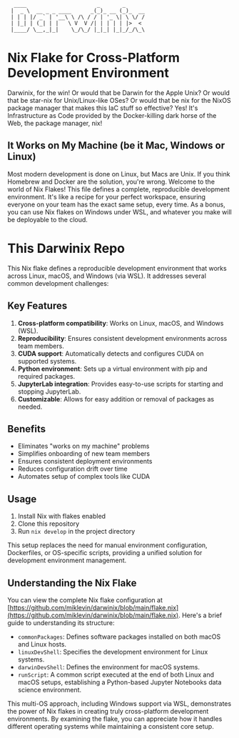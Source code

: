 
      ____                      _       _      
     |  _ \  __ _ _ ____      _(_)_ __ (_)_  __
     | | | |/ _` | '__\ \ /\ / / | '_ \| \ \/ /
     | |_| | (_| | |   \ V  V /| | | | | |>  < 
     |____/ \__,_|_|    \_/\_/ |_|_| |_|_/_/\_\

# Nix Flake for Cross-Platform Development Environment

Darwinix, for the win! Or would that be Darwin for the Apple Unix? Or would that
be star-nix for Unix/Linux-like OSes? Or would that be nix for the NixOS package
manager that makes this IaC stuff so effective? Yes! It's Infrastructure as Code
provided by the Docker-killing dark horse of the Web, the package manager, nix!

## It Works on My Machine (be it Mac, Windows or Linux)

Most modern development is done on Linux, but Macs are Unix. If you think
Homebrew and Docker are the solution, you're wrong. Welcome to the world of Nix
Flakes! This file defines a complete, reproducible development environment. It's
like a recipe for your perfect workspace, ensuring everyone on your team has the
exact same setup, every time. As a bonus, you can use Nix flakes on Windows
under WSL, and whatever you make will be deployable to the cloud.

# This Darwinix Repo

This Nix flake defines a reproducible development environment that works across
Linux, macOS, and Windows (via WSL). It addresses several common development
challenges:

## Key Features

1. **Cross-platform compatibility**: Works on Linux, macOS, and Windows (WSL).
2. **Reproducibility**: Ensures consistent development environments across team members.
3. **CUDA support**: Automatically detects and configures CUDA on supported systems.
4. **Python environment**: Sets up a virtual environment with pip and required packages.
5. **JupyterLab integration**: Provides easy-to-use scripts for starting and stopping JupyterLab.
6. **Customizable**: Allows for easy addition or removal of packages as needed.

## Benefits

- Eliminates "works on my machine" problems
- Simplifies onboarding of new team members
- Ensures consistent deployment environments
- Reduces configuration drift over time
- Automates setup of complex tools like CUDA

## Usage

1. Install Nix with flakes enabled
2. Clone this repository
3. Run `nix develop` in the project directory

This setup replaces the need for manual environment configuration, Dockerfiles,
or OS-specific scripts, providing a unified solution for development environment
management.

## Understanding the Nix Flake

You can view the complete Nix flake configuration at
[https://github.com/miklevin/darwinix/blob/main/flake.nix](https://github.com/miklevin/darwinix/blob/main/flake.nix).
Here's a brief guide to understanding its structure:

- `commonPackages`: Defines software packages installed on both macOS and Linux hosts.
- `linuxDevShell`: Specifies the development environment for Linux systems.
- `darwinDevShell`: Defines the environment for macOS systems.
- `runScript`: A common script executed at the end of both Linux and macOS
  setups, establishing a Python-based Jupyter Notebooks data science environment.

This multi-OS approach, including Windows support via WSL, demonstrates the
power of Nix flakes in creating truly cross-platform development environments.
By examining the flake, you can appreciate how it handles different operating
systems while maintaining a consistent core setup.
